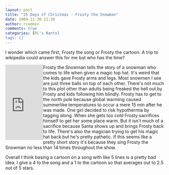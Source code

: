 ```yaml
---
layout: post
title: "25 Days of Christmas - Frosty the Snowman"
date: 2009-11-30 21:38
author: rcadmin
comments: true
categories: [RC's Rants]
tags: []
---
```

I wonder which came first, Frosty the song or Frosty the cartoon. A trip to wikipedia could answer this for me but who has the time?

<iframe src="http://rcm.amazon.com/e/cm?lt1=_blank&bc1=000000&IS2=1&bg1=FFFFFF&fc1=000000&lc1=0000FF&t=bitsmack-20&o=1&p=8&l=as1&m=amazon&f=ifr&md=10FE9736YVPPT7A0FBG2&asins=B000R7G6JU" style="width:120px;height:240px;" scrolling="no" marginwidth="0" marginheight="0" frameborder="0" align="left"></iframe>Frosty the Snowman tells the story of a snowman who comes to life when given a magic top hat. It's weird that the kids gave Frosty arms and legs. Most snowmen I see are just three balls on top of each other. There's not much to this plot other than adults being freaked the hell out by Frosty and kids following him blindly. Frosty has to get to the north pole because global warming caused summerlike temperatures to occur a mere 15 min after he was made. One girl decided to risk hypothermia by tagging along. When she gets too cold Frosty sacrifices himself to get her some place warm. But it isn't much of a sacrifice because Santa shows up and brings Frosty back to life. There's also the magician trying to get his magic hat back but he's pretty pathetic. If this seems like a pretty short story it's because they sing Frosty the Snowman no less than 14 times throughout the show. 

Overall I think basing a cartoon on a song with like 5 lines is a pretty bad idea. I give a 4 to the song and a 1 to the cartoon so that averages out to 2.5 out of 5 stars.

